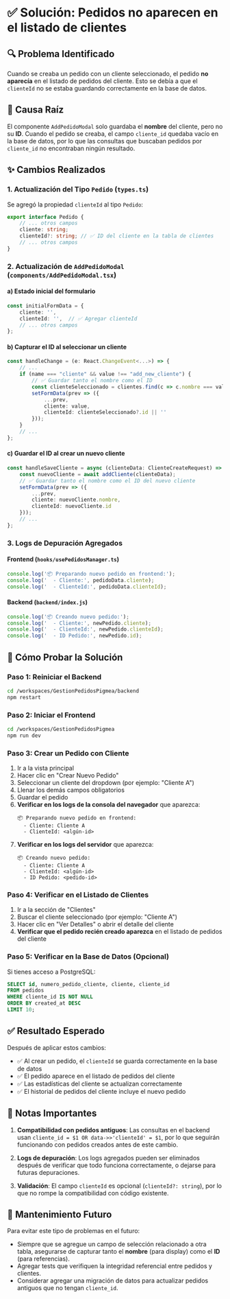 # ✅ Solución: Pedidos no aparecen en el listado de clientes

## 🔍 Problema Identificado
Cuando se creaba un pedido con un cliente seleccionado, el pedido **no aparecía** en el listado de pedidos del cliente. Esto se debía a que el `clienteId` no se estaba guardando correctamente en la base de datos.

## 🐛 Causa Raíz
El componente `AddPedidoModal` solo guardaba el **nombre** del cliente, pero no su **ID**. Cuando el pedido se creaba, el campo `cliente_id` quedaba vacío en la base de datos, por lo que las consultas que buscaban pedidos por `cliente_id` no encontraban ningún resultado.

## ✨ Cambios Realizados

### 1. **Actualización del Tipo `Pedido`** (`types.ts`)
Se agregó la propiedad `clienteId` al tipo `Pedido`:

```typescript
export interface Pedido {
    // ... otros campos
    cliente: string;
    clienteId?: string; // ✅ ID del cliente en la tabla de clientes
    // ... otros campos
}
```

### 2. **Actualización de `AddPedidoModal`** (`components/AddPedidoModal.tsx`)

#### a) Estado inicial del formulario
```typescript
const initialFormData = {
    cliente: '',
    clienteId: '',  // ✅ Agregar clienteId
    // ... otros campos
};
```

#### b) Capturar el ID al seleccionar un cliente
```typescript
const handleChange = (e: React.ChangeEvent<...>) => {
    // ...
    if (name === "cliente" && value !== "add_new_cliente") {
        // ✅ Guardar tanto el nombre como el ID
        const clienteSeleccionado = clientes.find(c => c.nombre === value);
        setFormData(prev => ({ 
            ...prev, 
            cliente: value,
            clienteId: clienteSeleccionado?.id || '' 
        }));
    }
    // ...
};
```

#### c) Guardar el ID al crear un nuevo cliente
```typescript
const handleSaveCliente = async (clienteData: ClienteCreateRequest) => {
    const nuevoCliente = await addCliente(clienteData);
    // ✅ Guardar tanto el nombre como el ID del nuevo cliente
    setFormData(prev => ({ 
        ...prev, 
        cliente: nuevoCliente.nombre,
        clienteId: nuevoCliente.id 
    }));
    // ...
};
```

### 3. **Logs de Depuración Agregados**

#### Frontend (`hooks/usePedidosManager.ts`)
```typescript
console.log('📦 Preparando nuevo pedido en frontend:');
console.log('  - Cliente:', pedidoData.cliente);
console.log('  - ClienteId:', pedidoData.clienteId);
```

#### Backend (`backend/index.js`)
```javascript
console.log('📦 Creando nuevo pedido:');
console.log('  - Cliente:', newPedido.cliente);
console.log('  - ClienteId:', newPedido.clienteId);
console.log('  - ID Pedido:', newPedido.id);
```

## 🧪 Cómo Probar la Solución

### Paso 1: Reiniciar el Backend
```bash
cd /workspaces/GestionPedidosPigmea/backend
npm restart
```

### Paso 2: Iniciar el Frontend
```bash
cd /workspaces/GestionPedidosPigmea
npm run dev
```

### Paso 3: Crear un Pedido con Cliente
1. Ir a la vista principal
2. Hacer clic en "Crear Nuevo Pedido"
3. Seleccionar un cliente del dropdown (por ejemplo: "Cliente A")
4. Llenar los demás campos obligatorios
5. Guardar el pedido
6. **Verificar en los logs de la consola del navegador** que aparezca:
   ```
   📦 Preparando nuevo pedido en frontend:
     - Cliente: Cliente A
     - ClienteId: <algún-id>
   ```
7. **Verificar en los logs del servidor** que aparezca:
   ```
   📦 Creando nuevo pedido:
     - Cliente: Cliente A
     - ClienteId: <algún-id>
     - ID Pedido: <pedido-id>
   ```

### Paso 4: Verificar en el Listado de Clientes
1. Ir a la sección de "Clientes"
2. Buscar el cliente seleccionado (por ejemplo: "Cliente A")
3. Hacer clic en "Ver Detalles" o abrir el detalle del cliente
4. **Verificar que el pedido recién creado aparezca** en el listado de pedidos del cliente

### Paso 5: Verificar en la Base de Datos (Opcional)
Si tienes acceso a PostgreSQL:
```sql
SELECT id, numero_pedido_cliente, cliente, cliente_id 
FROM pedidos 
WHERE cliente_id IS NOT NULL 
ORDER BY created_at DESC 
LIMIT 10;
```

## ✅ Resultado Esperado

Después de aplicar estos cambios:
- ✅ Al crear un pedido, el `clienteId` se guarda correctamente en la base de datos
- ✅ El pedido aparece en el listado de pedidos del cliente
- ✅ Las estadísticas del cliente se actualizan correctamente
- ✅ El historial de pedidos del cliente incluye el nuevo pedido

## 📝 Notas Importantes

1. **Compatibilidad con pedidos antiguos**: Las consultas en el backend usan `cliente_id = $1 OR data->>'clienteId' = $1`, por lo que seguirán funcionando con pedidos creados antes de este cambio.

2. **Logs de depuración**: Los logs agregados pueden ser eliminados después de verificar que todo funciona correctamente, o dejarse para futuras depuraciones.

3. **Validación**: El campo `clienteId` es opcional (`clienteId?: string`), por lo que no rompe la compatibilidad con código existente.

## 🔧 Mantenimiento Futuro

Para evitar este tipo de problemas en el futuro:
- Siempre que se agregue un campo de selección relacionado a otra tabla, asegurarse de capturar tanto el **nombre** (para display) como el **ID** (para referencias).
- Agregar tests que verifiquen la integridad referencial entre pedidos y clientes.
- Considerar agregar una migración de datos para actualizar pedidos antiguos que no tengan `cliente_id`.
